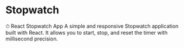 # Stopwatch
⏱ React Stopwatch App A simple and responsive Stopwatch application built with React. It allows you to start, stop, and reset the timer with millisecond precision.
